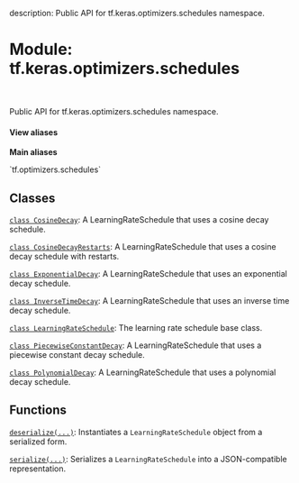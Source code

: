 description: Public API for tf.keras.optimizers.schedules namespace.

<div itemscope itemtype="http://developers.google.com/ReferenceObject">
<meta itemprop="name" content="tf.keras.optimizers.schedules" />
<meta itemprop="path" content="Stable" />
</div>

# Module: tf.keras.optimizers.schedules

<!-- Insert buttons and diff -->

<table class="tfo-notebook-buttons tfo-api nocontent" align="left">

</table>



Public API for tf.keras.optimizers.schedules namespace.

<section class="expandable">
  <h4 class="showalways">View aliases</h4>
  <p>
<b>Main aliases</b>
<p>`tf.optimizers.schedules`</p>
</p>
</section>



## Classes

[`class CosineDecay`](../../../tf/keras/optimizers/schedules/CosineDecay.md): A LearningRateSchedule that uses a cosine decay schedule.

[`class CosineDecayRestarts`](../../../tf/keras/optimizers/schedules/CosineDecayRestarts.md): A LearningRateSchedule that uses a cosine decay schedule with restarts.

[`class ExponentialDecay`](../../../tf/keras/optimizers/schedules/ExponentialDecay.md): A LearningRateSchedule that uses an exponential decay schedule.

[`class InverseTimeDecay`](../../../tf/keras/optimizers/schedules/InverseTimeDecay.md): A LearningRateSchedule that uses an inverse time decay schedule.

[`class LearningRateSchedule`](../../../tf/keras/optimizers/schedules/LearningRateSchedule.md): The learning rate schedule base class.

[`class PiecewiseConstantDecay`](../../../tf/keras/optimizers/schedules/PiecewiseConstantDecay.md): A LearningRateSchedule that uses a piecewise constant decay schedule.

[`class PolynomialDecay`](../../../tf/keras/optimizers/schedules/PolynomialDecay.md): A LearningRateSchedule that uses a polynomial decay schedule.

## Functions

[`deserialize(...)`](../../../tf/keras/optimizers/schedules/deserialize.md): Instantiates a `LearningRateSchedule` object from a serialized form.

[`serialize(...)`](../../../tf/keras/optimizers/schedules/serialize.md): Serializes a `LearningRateSchedule` into a JSON-compatible representation.

